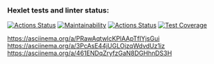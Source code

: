 ### Hexlet tests and linter status:
[![Actions Status](https://github.com/thealeksander/frontend-project-lvl2/workflows/hexlet-check/badge.svg)](https://github.com/thealeksander/frontend-project-lvl2/actions)
[![Maintainability](https://api.codeclimate.com/v1/badges/714f8981510aadc4f66e/maintainability)](https://codeclimate.com/github/thealeksander/frontend-project-lvl2/maintainability)
[![Actions Status](https://github.com/thealeksander/frontend-project-lvl2/workflows/NodeCI/badge.svg)](https://github.com/thealeksander/frontend-project-lvl2/actions)
[![Test Coverage](https://api.codeclimate.com/v1/badges/714f8981510aadc4f66e/test_coverage)](https://codeclimate.com/github/thealeksander/frontend-project-lvl2/test_coverage)

https://asciinema.org/a/PRawAqtwlcKPlAApTfIYjsGui
https://asciinema.org/a/3PcAsE44jUGLOjzqWdvdUz1iz
https://asciinema.org/a/461ENDqZryfzGaN8DGHhnDS3H